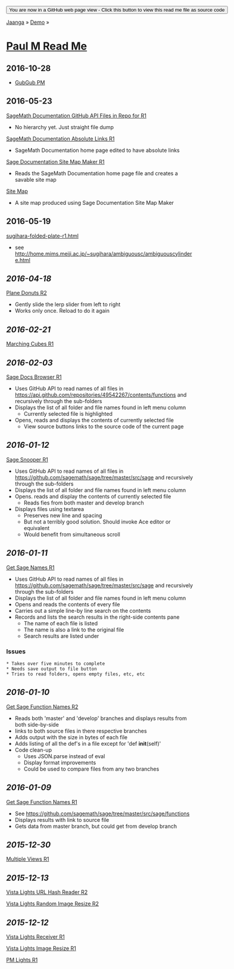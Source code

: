 <span style=display:none; >[You are now in a GitHub source code view - click this link to view Read Me file as a web page]( https://jaanga.github.io/demo/paul-m/index.html "View file as a web page." )</span>
<div><input type=button onclick=window.location.href='https://github.com/jaanga/jaanga.github.io/tree/master/demo/paul-m/';
value='You are now in a GitHub web page view - Click this button to view this read me file as source code' ></div>

[Jaanga]( https://jaanga.github.io ) » [Demo]( https://jaanga.github.io/demo/  ) »

[Paul M Read Me]( ./index.html )
===============================================================================

## 2016-10-28

* [GubGub PM]( http://jaanga.github.io/demo/paul-m/gubgub-pm/index.html )


## 2016-05-23

[SageMath Documentation GitHub API Files in Repo for R1]( http://jaanga.github.io/demo/paul-m/github-api-files-in-repo/github-api-files-in-repo-r1.html )

* No hierarchy yet. Just straight file dump

[SageMath Documentation Absolute Links R1]( http://jaanga.github.io/demo/paul-m/sage-documentation-home-page/sage-documentation-home-page-r1.html )

* SageMath Documentation home page edited to have absolute links

[Sage Documentation Site Map Maker R1]( http://jaanga.github.io/demo/paul-m/sage-documentation-home-page/sage-documentation-site-map-maker-r1.html )

* Reads the SageMath Documentation home page file and creates a savable site map

[Site Map]( http://jaanga.github.io/demo/paul-m/sage-documentation-home-page/site-map.html )

* A site map produced using Sage Documentation Site Map Maker


## 2016-05-19

[sugihara-folded-plate-r1.html]( http://jaanga.github.io/demo/paul-m/sugihara/sugihara-folded-plate-r1.html )

* see http://home.mims.meiji.ac.jp/~sugihara/ambiguousc/ambiguouscylindere.html


## _2016-04-18_

[Plane Donuts R2]( http://jaanga.github.io/demo/paul-m/plane-donuts/plane-donuts-r2.html )

* Gently slide the lerp slider from left to right
* Works only once. Reload to do it again


## _2016-02-21_

[Marching Cubes R1]( http://jaanga.github.io/demo/paul-m/marching-cubes/marching-cubes-r1.html )



## _2016-02-03_

[Sage Docs Browser R1]( http://jaanga.github.io/demo/paul-m/sage-docs-browser/sage-docs-browser-r1-@.html )

* Uses GitHub API to read names of all files in https://api.github.com/repositories/49542267/contents/functions and recursively through the sub-folders
* Displays the list of all folder and file names found in left menu column
	* Currently selected file is highlighted
* Opens, reads and displays the contents of currently selected file
	* View source buttons links to the source code of the current page

## _2016-01-12_

[Sage Snooper R1]( http://jaanga.github.io/demo/paul-m/get-sage-names/sage-snooper-r1.html )

* Uses GitHub API to read names of all files in https://github.com/sagemath/sage/tree/master/src/sage and recursively through the sub-folders
* Displays the list of all folder and file names found in left menu column
* Opens. reads and display the contents of currently selected file
	* Reads fies from both master and develop branch
* Displays files using textarea
	* Preserves new line and spacing
	* But not a terribly good solution. Should invoke Ace editor or equivalent
	* Would benefit from simultaneous scroll


## _2016-01-11_

[Get Sage Names R1]( http://jaanga.github.io/demo/paul-m/get-sage-names/get-sage-names-r1.html )

* Uses GitHub API to read names of all files in https://github.com/sagemath/sage/tree/master/src/sage and recursively through the sub-folders
* Displays the list of all folder and file names found in left menu column
* Opens and reads the contents of every file
* Carries out a simple line-by line search on the contents
* Records and lists the search results in the right-side contents pane
	* The name of each file is listed
	* The name is also a link to the original file
	* Search results are listed under

### Issues
	* Takes over five minutes to complete
	* Needs save output to file button
	* Tries to read folders, opens empty files, etc, etc

## _2016-01-10_

[Get Sage Function Names R2]( http://jaanga.github.io/demo/paul-m/get-sage-function-names/get-sage-function-names-r2.html )

* Reads both 'master' and 'develop' branches and displays results from both side-by-side
* links to both source files in there respective branches
* Adds output with the size in bytes of each file
* Adds listing of all the def's in a file except for 'def __init__(self)'
* Code clean-up
	* Uses JSON.parse instead of eval
	* Display format improvements
	* Could be used to compare files from any two branches

## _2016-01-09_

[Get Sage Function Names R1]( http://jaanga.github.io/demo/paul-m/get-sage-function-names/get-sage-function-names-r1.html )

* See <https://github.com/sagemath/sage/tree/master/src/sage/functions>
* Displays results with link to source file
* Gets data from master branch, but could get from develop branch


## _2015-12-30_

[Multiple Views R1]( http://jaanga.github.io/demo/paul-m/multiple-views/multiple-views-r1.html )

## _2015-12-13_

[Vista Lights URL Hash Reader R2]( http://jaanga.github.io/demo/paul-m/url-hash-reader-r2.html )

[Vista Lights Random Image Resize R2]( http://jaanga.github.io/demo/paul-m/vista-lights-random-image-resize-r2.html )

## _2015-12-12_

[Vista Lights Receiver R1]( http://jaanga.github.io/demo/paul-m/vista-lights-receiver-r1.html )

[Vista Lights Image Resize R1]( http://jaanga.github.io/demo/paul-m/vista-lights-image-resize-r1.html )

[PM Lights R1]( http://jaanga.github.io/demo/paul-m/pm-lights-r1.html )
